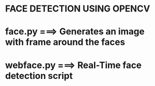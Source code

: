 # FACE DETECTION USING OPENCV
# face.py     ===>  Generates an image with frame around the faces
# webface.py  ===>  Real-Time face detection script
